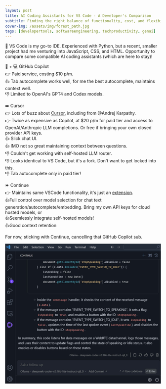 ```yaml
---
layout: post
title: AI Coding Assistants for VS Code - A Developer's Comparison
subtitle: Finding the right balance of functionality, cost, and flexibility in the evolving landscape of AI pair programming
cover-img: /assets/img/forest_path.jpg
tags: [developertools, softwareengineering, techproductivity, genai]
---
```

<!-- Original LinkedIn post: https://www.linkedin.com/posts/activity-7236294406713020416-ypXN -->

🤖 VS Code is my go-to IDE. Experienced with Python, but a recent, smaller project had me venturing into JavaScript, CSS, and HTML. Opportunity to compare some compatible AI coding assistants (which are here to stay)!

🤖 + 💻 GitHub Copilot  
👉 Paid service, costing $10 p/m.   
👍 Tab autocomplete works well, for me the best autocomplete, maintains context well.  
👎 Limited to OpenAI's GPT4 and Codex models.  

➡️ Cursor  
👉 Lots of buzz about [Cursor](https://www.cursor.com/), including from @Andrej Karpathy.  
👉 Twice as expensive as Copilot, at $20 p/m for paid tier and access to OpenAI/Anthropic LLM completions. Or free if bringing your own closed provider API keys.  
👍 Slick chat UI.  
👍 IMO not so great maintaining context between questions.  
👎 Couldn't get working with self-hosted LLM router.  
👎 Looks identical to VS Code, but it's a fork. Don't want to get locked into this.  
👎 Tab autocomplete only in paid tier!  

⏩ Continue  
👉 Maintains same VSCode functionality, it's just an [extension](https://www.continue.dev/).  
👍Full control over model selection for chat text generation/autocomplete/embedding. Bring my own API keys for cloud hosted models, or  
👍Seemlessly integrate self-hosted models!  
👍Good context retention  

For now, sticking with Continue, cancelling that GitHub Copilot sub.

![](../assets/img/continue.jpg)